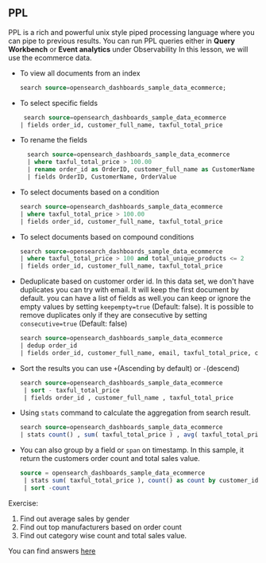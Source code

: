 ## PPL
PPL is a rich and powerful unix style piped processing language where you can pipe to previous results.
You can run PPL queries either in **Query Workbench** or **Event analytics** under Observability
In this lesson, we will use the ecommerce data.

- To view all documents from an index 
    ```sql
    search source=opensearch_dashboards_sample_data_ecommerce;
    ```

- To select specific fields
    ```sql
     search source=opensearch_dashboards_sample_data_ecommerce
   | fields order_id, customer_full_name, taxful_total_price
    ```
- To rename the fields
  ```sql
    search source=opensearch_dashboards_sample_data_ecommerce 
    | where taxful_total_price > 100.00
    | rename order_id as OrderID, customer_full_name as CustomerName , taxful_total_price as OrderValue 
    | fields OrderID, CustomerName, OrderValue
  ```
  
- To select documents based on a condition
    ```sql
    search source=opensearch_dashboards_sample_data_ecommerce
   | where taxful_total_price > 100.00
   | fields order_id, customer_full_name, taxful_total_price
    ```
- To select documents based on compound conditions
  ```sql
  search source=opensearch_dashboards_sample_data_ecommerce 
  | where taxful_total_price > 100 and total_unique_products <= 2
  | fields order_id, customer_full_name, taxful_total_price
  ```
  
- Deduplicate based on customer order id. In this data set, we don't have duplicates
  you can try with email. It will keep the first document by default. 
  you can have a list of fields as well.you can keep or ignore the empty 
  values by setting `keepempty=true` (Default: false). It is possible to remove
  duplicates only if they are consecutive by setting `consecutive=true` (Default: false)
  ```sql
  search source=opensearch_dashboards_sample_data_ecommerce
  | dedup order_id
  | fields order_id, customer_full_name, email, taxful_total_price, customer_gender | sort -email
   ```
- Sort the results you can use `+`(Ascending by default) or `-`(descend)
  ```sql
  search source=opensearch_dashboards_sample_data_ecommerce
   | sort - taxful_total_price
   | fields order_id , customer_full_name , taxful_total_price 
  ```

- Using `stats` command to calculate the aggregation from search result.
  ```sql
  search source=opensearch_dashboards_sample_data_ecommerce 
  | stats count() , sum( taxful_total_price ) , avg( taxful_total_price ) , max( taxful_total_price )
  ```
- You can also group by a field or `span` on timestamp. In this sample, it
  return the customers order count and total sales value.
  ```sql
  source = opensearch_dashboards_sample_data_ecommerce
   | stats sum( taxful_total_price ), count() as count by customer_id
   | sort -count
  ```

Exercise:
1. Find out average sales by gender
2. Find out top manufacturers based on order count
3. Find out category wise count and total sales value. 

You can find answers [here](./solutions.md#ppl-exercise-solutions)
